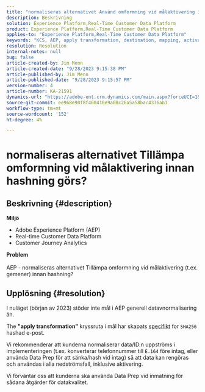 ```yaml
---
title: "normaliseras alternativet Använd omformning vid målaktivering innan hash-tagning inträffar?"
description: Beskrivning
solution: Experience Platform,Real-Time Customer Data Platform
product: Experience Platform,Real-Time Customer Data Platform
applies-to: "Experience Platform,Real-Time Customer Data Platform"
keywords: "KCS, AEP, apply transformation, destination, mapping, activation, RT-CDP, Customer Journey Analytics, normalize, Adobe Experience Platform"
resolution: Resolution
internal-notes: null
bug: false
article-created-by: Jim Menn
article-created-date: "9/28/2023 9:15:38 PM"
article-published-by: Jim Menn
article-published-date: "9/28/2023 9:15:57 PM"
version-number: 4
article-number: KA-21591
dynamics-url: "https://adobe-ent.crm.dynamics.com/main.aspx?forceUCI=1&pagetype=entityrecord&etn=knowledgearticle&id=5c469625-445e-ee11-be6f-6045bd006268"
source-git-commit: ee968e90f8f460410e9a08c26a5a58bac4336ab1
workflow-type: tm+mt
source-wordcount: '152'
ht-degree: 4%

---
```


# normaliseras alternativet Tillämpa omformning vid målaktivering innan hashning görs?

## Beskrivning {#description}

<b>Miljö</b>
- Adobe Experience Platform (AEP)
- Real-time Customer Data Platform
- Customer Journey Analytics




<b>Problem</b>
<br><br>AEP - normaliseras alternativet Tillämpa omformning vid målaktivering (t.ex. gemener) innan hashning?<br>

## Upplösning {#resolution}


I nuläget (början av 2023) stöder inte mål i AEP generell datavnormalisering än.

The <b>&quot;apply transformation&quot;</b> kryssruta i mål har skapats <u>specifikt</u> for `SHA256` hashad e-post.

Vi rekommenderar att kunderna normaliserar data/ID:n uppströms i implementeringen (t.ex. konverterar telefonnummer till `E.164` före intag, eller använda Data Prep för att sänka/hash vid intag) så att data kan rengöras och användas i alla nedströmsfall, inklusive aktivering.

Vi förväntar oss att kunderna ska använda Data Prep vid inmatning för sådana åtgärder för datakvalitet.




